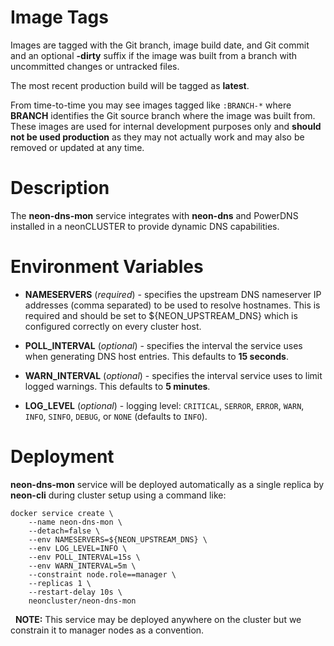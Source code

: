 # Image Tags

Images are tagged with the Git branch, image build date, and Git commit and an optional **-dirty** suffix if the image was built from a branch with uncommitted changes or untracked files.

The most recent production build will be tagged as **latest**.

From time-to-time you may see images tagged like `:BRANCH-*` where **BRANCH** identifies the Git source branch where the image was built from.  These images are used for internal development purposes only and **should not be used production** as they may not actually work and may also be removed or updated at any time.

# Description

The **neon-dns-mon** service integrates with **neon-dns** and PowerDNS installed in a neonCLUSTER to provide dynamic DNS capabilities.

# Environment Variables

* **NAMESERVERS** (*required*) - specifies the upstream DNS nameserver IP addresses (comma separated) to be used to resolve hostnames.  This is required and should be set to ${NEON_UPSTREAM_DNS} which is configured correctly on every cluster host.

* **POLL_INTERVAL** (*optional*) - specifies the interval the service uses when generating DNS host entries.  This defaults to **15 seconds**.

* **WARN_INTERVAL** (*optional*) - specifies the interval service uses to limit logged warnings.  This defaults to **5 minutes**.

* **LOG_LEVEL** (*optional*) - logging level: `CRITICAL`, `SERROR`, `ERROR`, `WARN`, `INFO`, `SINFO`, `DEBUG`, or `NONE` (defaults to `INFO`).

# Deployment

**neon-dns-mon** service will be deployed automatically as a single replica by **neon-cli** during cluster setup using a command like:

````
docker service create \
    --name neon-dns-mon \
    --detach=false \
    --env NAMESERVERS=${NEON_UPSTREAM_DNS} \
    --env LOG_LEVEL=INFO \
    --env POLL_INTERVAL=15s \
    --env WARN_INTERVAL=5m \
    --constraint node.role==manager \
    --replicas 1 \
    --restart-delay 10s \
    neoncluster/neon-dns-mon
````
&nbsp;
**NOTE:** This service may be deployed anywhere on the cluster but we constrain it to manager nodes as a convention.

